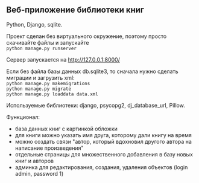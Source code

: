 ## Веб-приложение библиотеки книг  

Python, Django, sqlite.  

Проект сделан без виртуального окружение, поэтому просто скачивайте файлы и запускайте  
`python manage.py runserver`  

Сервер запускается на http://127.0.0.1:8000/  

Если без файла базы данных db.sqlite3, то сначала нужно сделать миграции и загрузить xml:  
`python manage.py makemigrations`  
`python manage.py migrate`  
`python manage.py loaddata data.xml`  

Используемые библиотеки: django, psycopg2, dj_database_url, Pillow.  

Функционал: 
- база данных книг с картинкой обложки 
- для книги можно указать имя друга, которому дали книгу на время 
- можно создать связи "автор, который вдохновил другого автора на написание произведения" 
- отдельные страницы для множественного добавления в базу новых книг и авторов 
- админка для редактирования, создания, удаления объектов (login admin, password 1)
